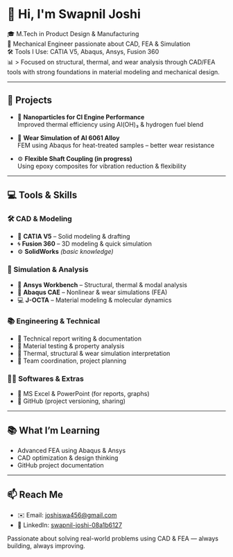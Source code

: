 # 👋 Hi, I'm Swapnil Joshi

🎓 M.Tech in Product Design & Manufacturing  
🔧 Mechanical Engineer passionate about CAD, FEA & Simulation  
🛠️ Tools I Use: CATIA V5, Abaqus, Ansys, Fusion 360  
📊 > Focused on structural, thermal, and wear analysis through CAD/FEA tools with strong foundations in material modeling and mechanical design.

---

## 🚀 Projects

- 🔬 **Nanoparticles for CI Engine Performance**  
  Improved thermal efficiency using Al(OH)₃ & hydrogen fuel blend

- 🧪 **Wear Simulation of Al 6061 Alloy**  
  FEM using Abaqus for heat-treated samples – better wear resistance

- ⚙️ **Flexible Shaft Coupling (in progress)**  
  Using epoxy composites for vibration reduction & flexibility

---

## 💻 Tools & Skills

### 🛠️ CAD & Modeling
- 🎯 **CATIA V5** – Solid modeling & drafting  
- 🌀 **Fusion 360** – 3D modeling & quick simulation  
- ⚙️ **SolidWorks** *(basic knowledge)*

### 🔬 Simulation & Analysis
- 🔧 **Ansys Workbench** – Structural, thermal & modal analysis  
- 📘 **Abaqus CAE** – Nonlinear & wear simulations (FEA)  
- 💻 **J-OCTA** – Material modeling & molecular dynamics

### 📚 Engineering & Technical
- 📝 Technical report writing & documentation  
- 🧪 Material testing & property analysis  
- 🧠 Thermal, structural & wear simulation interpretation  
- 👥 Team coordination, project planning

### 🧑‍💻 Softwares & Extras
- 📄 MS Excel & PowerPoint (for reports, graphs)  
- 📂 GitHub (project versioning, sharing)

---

## 📚 What I’m Learning
- Advanced FEA using Abaqus & Ansys
- CAD optimization & design thinking
- GitHub project documentation

---

## 📫 Reach Me

- ✉️ Email: joshiswa456@gmail.com  
- 💼 LinkedIn: [swapnil-joshi-08a1b6127](https://linkedin.com/in/swapnil-joshi-08a1b6127)

Passionate about solving real-world problems using CAD & FEA — always building, always improving.




<!--
**jswap1406/jswap1406** is a ✨ _special_ ✨ repository because its `README.md` (this file) appears on your GitHub profile.

Here are some ideas to get you started:

- 🔭 I’m currently working on ...
- 🌱 I’m currently learning ...
- 👯 I’m looking to collaborate on ...
- 🤔 I’m looking for help with ...
- 💬 Ask me about ...
- 📫 How to reach me: ...
- 😄 Pronouns: ...
- ⚡ Fun fact: ...
-->
